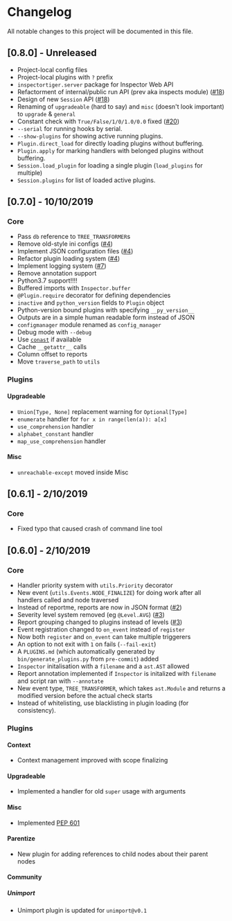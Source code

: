 # Changelog
All notable changes to this project will be documented in this file.

## [0.8.0] - Unreleased
- Project-local config files
- Project-local plugins with `?` prefix
- `inspectortiger.server` package for Inspector Web API
- Refactorment of internal/public run API (prev aka inspects module)  ([#18](https://github.com/thg-consulting/inspectortiger/issues/18))
- Design of new `Session` API ([#18](https://github.com/thg-consulting/inspectortiger/issues/18))
- Renaming of `upgradeable` (hard to say) and `misc` (doesn't look important) to `upgrade` & `general`
- Constant check with `True/False/1/0/1.0/0.0` fixed ([#20](https://github.com/thg-consulting/inspectortiger/issues/20))
- `--serial` for running hooks by serial.
- `--show-plugins` for showing active running plugins.
- `Plugin.direct_load` for directly loading plugins without buffering.
- `Plugin.apply` for marking handlers with belonged plugins without buffering.
- `Session.load_plugin` for loading a single plugin (`load_plugins` for multiple)
- `Session.plugins` for list of loaded active plugins.

## [0.7.0] - 10/10/2019
### Core
- Pass `db` reference to `TREE_TRANSFORMER`s
- Remove old-style ini configs ([#4](https://github.com/thg-consulting/inspectortiger/issues/4))
- Implement JSON configuration files ([#4](https://github.com/thg-consulting/inspectortiger/issues/4))
- Refactor plugin loading system ([#4](https://github.com/thg-consulting/inspectortiger/issues/4))
- Implement logging system ([#7](https://github.com/thg-consulting/inspectortiger/issues/7))
- Remove annotation support
- Python3.7 support!!!!
- Buffered imports with `Inspector.buffer`
- `@Plugin.require` decorator for defining dependencies
- `inactive` and `python_version` fields to `Plugin` object
- Python-version bound plugins with specifying `__py_version__`
- Outputs are in a simple human readable form instead of JSON
- `configmanager` module renamed as `config_manager`
- Debug mode with `--debug`
- Use [`conast`](https://github.com/thg-consulting/conAST) if available
- Cache `__getattr__` calls
- Column offset to reports
- Move `traverse_path` to `utils`

### Plugins
#### Upgradeable
- `Union[Type, None]` replacement warning for `Optional[Type]`
- `enumerate` handler for `for x in range(len(a)): a[x]`
- `use_comprehension` handler
- `alphabet_constant` handler
- `map_use_comprehension` handler
#### Misc
- `unreachable-except` moved inside Misc

## [0.6.1] - 2/10/2019
### Core
- Fixed typo that caused crash of command line tool

## [0.6.0] - 2/10/2019
### Core
- Handler priority system with `utils.Priority` decorator
- New event (`utils.Events.NODE_FINALIZE`) for doing work after all handlers called and node traversed
- Instead of reportme, reports are now in JSON format ([#2](https://github.com/thg-consulting/inspectortiger/issues/2))
- Severity level system removed (eg `@Level.AVG`) ([#3](https://github.com/thg-consulting/inspectortiger/issues/3))
- Report grouping changed to plugins instead of levels ([#3](https://github.com/thg-consulting/inspectortiger/issues/3))
- Event registration changed to `on_event` instead of `register`
- Now both `register` and `on_event` can take multiple triggerers
- An option to not exit with `1` on fails (`--fail-exit`)
- A `PLUGINS.md` (which automatically generated by `bin/generate_plugins.py` from `pre-commit`) added
- `Inspector` initalisation with a `filename` and a `ast.AST` allowed
- Report annotation implemented if `Inspector` is initalized with `filename` and script ran with `--annotate`
- New event type, `TREE_TRANSFORMER`, which takes `ast.Module` and returns a modified version before the actual check starts
- Instead of whitelisting, use blacklisting in plugin loading (for consistency).
### Plugins
#### Context
- Context management improved with scope finalizing
#### Upgradeable
- Implemented a handler for old `super` usage with arguments
#### Misc
- Implemented [PEP 601](https://www.python.org/dev/peps/pep-0601/)
#### Parentize
- New plugin for adding references to child nodes about their parent nodes
#### Community
##### Unimport
- Unimport plugin is updated for `unimport@v0.1`
